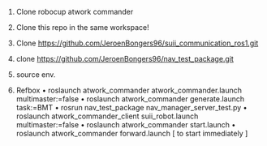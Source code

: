 1. Clone robocup atwork commander

2. Clone this repo in the same workspace!

3. Clone https://github.com/JeroenBongers96/suii_communication_ros1.git 

4. clone https://github.com/JeroenBongers96/nav_test_package.git 

3. source env.

4. Refbox
    • roslaunch atwork_commander atwork_commander.launch multimaster:=false
    • roslaunch atwork_commander generate.launch task:=BMT
    • rosrun nav_test_package nav_manager_server_test.py 
    • roslaunch atwork_commander_client suii_robot.launch multimaster:=false 
    • roslaunch atwork_commander start.launch 
    • roslaunch atwork_commander forward.launch [ to start immediately ]